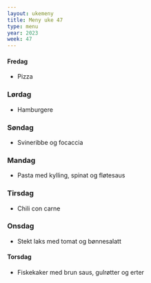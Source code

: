 ```yaml
---
layout: ukemeny
title: Meny uke 47
type: menu
year: 2023
week: 47
---
```


#### Fredag

- Pizza

### Lørdag

- Hamburgere

### Søndag

- Svineribbe og focaccia

### Mandag

- Pasta med kylling, spinat og fløtesaus

### Tirsdag

- Chili con carne

### Onsdag

- Stekt laks med tomat og bønnesalatt

#### Torsdag

- Fiskekaker med brun saus, gulrøtter og erter

